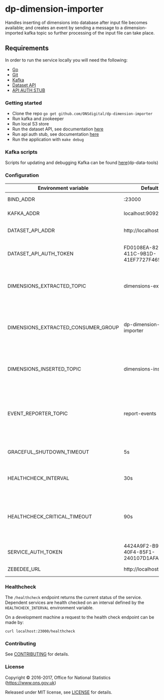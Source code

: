 dp-dimension-importer
================

Handles inserting of dimensions into database after input file becomes available;
and creates an event by sending a message to a dimension-imported kafka topic so further processing of the input file can take place.

Requirements
-----------------
In order to run the service locally you will need the following:
- [Go](https://golang.org/doc/install)
- [Git](https://git-scm.com/downloads)
- [Kafka](https://kafka.apache.org/)
- [Dataset API](https://github.com/ONSdigital/dp-dataset-api)
- [API AUTH STUB](https://github.com/ONSdigital/dp-auth-api-stub)

### Getting started

* Clone the repo `go get github.com/ONSdigital/dp-dimension-importer`
* Run kafka and zookeeper
* Run local S3 store
* Run the dataset API, see documentation [here](https://github.com/ONSdigital/dp-dataset-api)
* Run api auth stub, see documentation [here](https://github.com/ONSdigital/dp-auth-api-stub)
* Run the application with `make debug`

### Kafka scripts

Scripts for updating and debugging Kafka can be found [here](https://github.com/ONSdigital/dp-data-tools)(dp-data-tools)

### Configuration

| Environment variable                | Default                              | Description
| ----------------------------------- | ------------------------------------ | -----------
| BIND_ADDR                           | :23000                               | The host and port to bind to
| KAFKA_ADDR                          | localhost:9092                       | The list of kafka hosts
| DATASET_API_ADDR                    | http://localhost:21800               | The address of the dataset API
| DATASET_API_AUTH_TOKEN              | FD0108EA-825D-411C-9B1D-41EF7727F465 | The authentication token for the dataset API
| DIMENSIONS_EXTRACTED_TOPIC          | dimensions-extracted                 | The topic to consume messages from when dimensions are extracted
| DIMENSIONS_EXTRACTED_CONSUMER_GROUP | dp-dimension-importer                | The consumer group to consume messages from when dimensions are extracted
| DIMENSIONS_INSERTED_TOPIC           | dimensions-inserted                  | The topic to write output messages when dimensions are inserted
| EVENT_REPORTER_TOPIC                | report-events                        | The topic to write output messages when any errors occur during processing an instance
| GRACEFUL_SHUTDOWN_TIMEOUT           | 5s                                   | The graceful shutdown timeout (time.Duration)
| HEALTHCHECK_INTERVAL                | 30s                                  | The period of time between health checks (time.Duration)
| HEALTHCHECK_CRITICAL_TIMEOUT        | 90s                                  | The period of time after which failing checks will result in critical global check (time.Duration)
| SERVICE_AUTH_TOKEN                  | 4424A9F2-B903-40F4-85F1-240107D1AFAF | The service authorization token
| ZEBEDEE_URL                         | http://localhost:8082                | The host name for Zebedee

### Healthcheck

 The `/healthcheck` endpoint returns the current status of the service. Dependent services are health checked on an interval defined by the `HEALTHCHECK_INTERVAL` environment variable.

 On a development machine a request to the health check endpoint can be made by:

 `curl localhost:23000/healthcheck`

### Contributing

See [CONTRIBUTING](CONTRIBUTING.md) for details.

### License

Copyright © 2016-2017, Office for National Statistics (https://www.ons.gov.uk)

Released under MIT license, see [LICENSE](LICENSE.md) for details.
